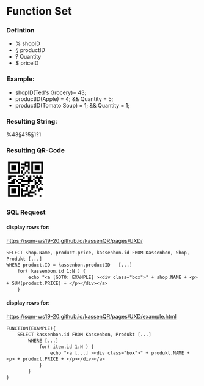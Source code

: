 # Function Set

### Defintion
* % shopID
* § productID
* ? Quantity
* $ priceID

### Example:

* shopID(Ted's Grocery)= 43;
* productID(Apple) = 4;   && Quantity = 5;
* productID(Tomato Soup) = 1; && Quantity = 1;


### Resulting String: 
%43§4?5§1?1


### Resulting QR-Code
<img src="https://raw.githubusercontent.com/SQM-WS19-20/kassenQR/master/pages/PHPSQL/rec/IMG/qrcode.png" height="100">



### SQL Request


#### display rows for: 

https://sqm-ws19-20.github.io/kassenQR/pages/UXD/

```
SELECT Shop.Name, product.price, kassenbon.id FROM Kassenbon, Shop, Produkt [...]
WHERE product.ID = kassenbon.productID   [...]
    for( kassenbon.id 1:N ) {
        echo "<a [GOTO: EXAMPLE] ><div class="box">" + shop.NAME + <p> + SUM(product.PRICE) + </p></div></a>
    }
```

#### display rows for: 

https://sqm-ws19-20.github.io/kassenQR/pages/UXD/example.html

```
FUNCTION(EXAMPLE){
    SELECT kassenbon.id FROM Kassenbon, Produkt [...]
        WHERE [...]
            for( item.id 1:N ) {
                echo "<a [...] ><div class="box">" + produkt.NAME + <p> + product.PRICE + </p></div></a>
            }
        }
}
```
